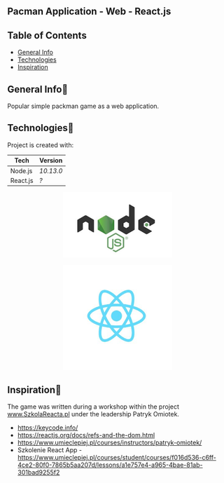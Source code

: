 ## Pacman Application - Web - React.js

## Table of Contents 
* [General Info](#general-info)
* [Technologies](#technologies)
* [Inspiration](#inspiration)

## General Info🎉
Popular simple packman game as a web application.

## Technologies🔧
Project is created with:

| Tech                                                    | Version                                  |
| ------------------------------------------------------- | ---------------------------------------- |
| Node.js                                                  | <i>10.13.0</i>   |
| React.js                                          | <i>?</i>    |


<p align="center"><img src="https://github.com/wojcikpawel/PacmanRepository/blob/master/Images/nodejs.jpg" width="250px" /></p>

<p align="center"><img src="https://github.com/wojcikpawel/PacmanRepository/blob/master/Images/reactjs.jpg" width="250px" /></p>


## Inspiration🔱
The game was written during a workshop within the project www.SzkolaReacta.pl under the leadership Patryk Omiotek.



- https://keycode.info/
- https://reactjs.org/docs/refs-and-the-dom.html
- https://www.umieclepiej.pl/courses/instructors/patryk-omiotek/
- Szkolenie React App - https://www.umieclepiej.pl/courses/student/courses/f016d536-c6ff-4ce2-80f0-7865b5aa207d/lessons/a1e757e4-a965-4bae-81ab-301bad9255f2

